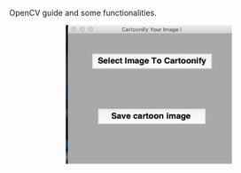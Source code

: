 OpenCV guide and some functionalities.

<p align="center">
<img src="img.png" width="300" height="250" title="Detect image">
</p>
